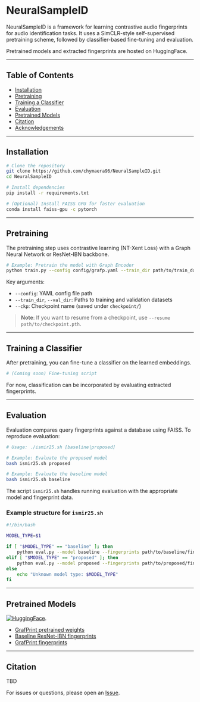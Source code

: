 # NeuralSampleID

NeuralSampleID is a framework for learning contrastive audio fingerprints for audio identification tasks. It uses a SimCLR-style self-supervised pretraining scheme, followed by classifier-based fine-tuning and evaluation.

Pretrained models and extracted fingerprints are hosted on HuggingFace.

---

## Table of Contents
- [Installation](#installation)
- [Pretraining](#pretraining)
- [Training a Classifier](#training-a-classifier)
- [Evaluation](#evaluation)
- [Pretrained Models](#pretrained-models)
- [Citation](#citation)
- [Acknowledgements](#acknowledgements)

---

## Installation

```bash
# Clone the repository
git clone https://github.com/chymaera96/NeuralSampleID.git
cd NeuralSampleID

# Install dependencies
pip install -r requirements.txt

# (Optional) Install FAISS GPU for faster evaluation
conda install faiss-gpu -c pytorch
```

---

## Pretraining

The pretraining step uses contrastive learning (NT-Xent Loss) with a Graph Neural Network or ResNet-IBN backbone.

```bash
# Example: Pretrain the model with Graph Encoder
python train.py --config config/grafp.yaml --train_dir path/to/train_data --val_dir path/to/val_data --ckp grafp_pretrain
```

Key arguments:
- `--config`: YAML config file path
- `--train_dir`, `--val_dir`: Paths to training and validation datasets
- `--ckp`: Checkpoint name (saved under `checkpoint/`)

> **Note**: If you want to resume from a checkpoint, use `--resume path/to/checkpoint.pth`.

---

## Training a Classifier

After pretraining, you can fine-tune a classifier on the learned embeddings.

```bash
# (Coming soon) Fine-tuning script
```

For now, classification can be incorporated by evaluating extracted fingerprints.

---

## Evaluation

Evaluation compares query fingerprints against a database using FAISS. To reproduce evaluation:

```bash
# Usage: ./ismir25.sh [baseline|proposed]

# Example: Evaluate the proposed model
bash ismir25.sh proposed

# Example: Evaluate the baseline model
bash ismir25.sh baseline
```

The script `ismir25.sh` handles running evaluation with the appropriate model and fingerprint data.

### Example structure for `ismir25.sh`

```bash
#!/bin/bash

MODEL_TYPE=$1

if [ "$MODEL_TYPE" == "baseline" ]; then
    python eval.py --model baseline --fingerprints path/to/baseline/fingerprints
elif [ "$MODEL_TYPE" == "proposed" ]; then
    python eval.py --model proposed --fingerprints path/to/proposed/fingerprints
else
    echo "Unknown model type: $MODEL_TYPE"
fi
```

---

## Pretrained Models

 [![HuggingFace](https://huggingface.co/front/assets/huggingface_logo-noborder.svg)](https://huggingface.co/chymaera96/NeuralSampleID).

- [GrafPrint pretrained weights](https://huggingface.co/chymaera96/NeuralSampleID/tree/main/grafp-weights)
- [Baseline ResNet-IBN fingerprints](https://huggingface.co/chymaera96/NeuralSampleID/tree/main/baseline-fingerprints)
- [GrafPrint fingerprints](https://huggingface.co/chymaera96/NeuralSampleID/tree/main/grafp-fingerprints)

---

## Citation

TBD



For issues or questions, please open an [Issue](https://github.com/chymaera96/NeuralSampleID/issues).